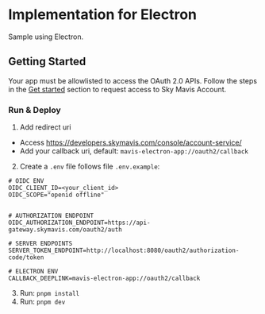 # Implementation for Electron

Sample using Electron.

## Getting Started

Your app must be allowlisted to access the OAuth 2.0 APIs. Follow the steps in the [Get started](https://docs.skymavis.com/docs/sma-get-started#get-started) section to request access to Sky Mavis Account.

### Run & Deploy

1. Add redirect uri

- Access <https://developers.skymavis.com/console/account-service/>
- Add your callback uri, default: `mavis-electron-app://oauth2/callback`

2. Create a `.env` file follows file `.env.example`:

```
# OIDC ENV
OIDC_CLIENT_ID=<your_client_id>
OIDC_SCOPE="openid offline"


# AUTHORIZATION ENDPOINT
OIDC_AUTHORIZATION_ENDPOINT=https://api-gateway.skymavis.com/oauth2/auth

# SERVER ENDPOINTS
SERVER_TOKEN_ENDPOINT=http://localhost:8080/oauth2/authorization-code/token

# ELECTRON ENV
CALLBACK_DEEPLINK=mavis-electron-app://oauth2/callback

```

3. Run: `pnpm install`
4. Run: `pnpm dev`
